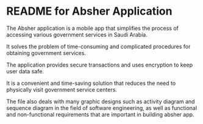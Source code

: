 # README for Absher Application

The Absher application is a mobile app that simplifies the process of accessing various government services in Saudi Arabia.

It solves the problem of time-consuming and complicated procedures for obtaining government services.

The application provides secure transactions and uses encryption to keep user data safe.

It is a convenient and time-saving solution that reduces the need to physically visit government service centers.

The file also deals with many graphic designs such as activity diagram and sequence diagram in the field of software engineering, as well as functional and non-functional requirements that are important in building absher app.